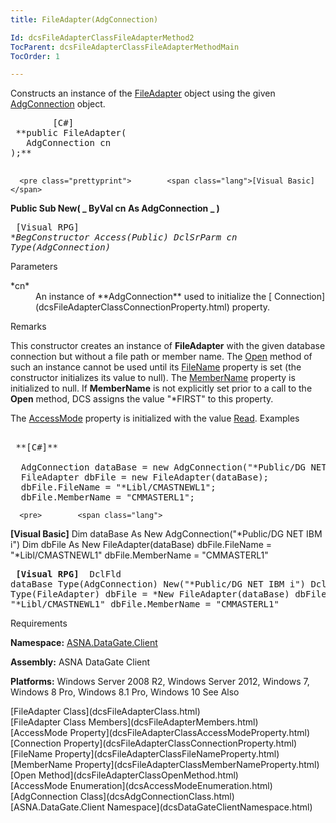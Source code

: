 ```yaml
---
title: FileAdapter(AdgConnection)

Id: dcsFileAdapterClassFileAdapterMethod2
TocParent: dcsFileAdapterClassFileAdapterMethodMain
TocOrder: 1

---
```


Constructs an instance of the [FileAdapter](dcsFileAdapterClass.html) object using the given [AdgConnection](dcsAdgConnectionClass.html) object.
<pre class="prettyprint">        <span class="lang">[C#]</span>
 **public FileAdapter(
   AdgConnection cn
);** 
      </pre>
      <pre class="prettyprint">        <span class="lang">[Visual Basic] </span>
 **Public Sub New( _
   ByVal cn As AdgConnection _
)** 
      </pre>
      <pre class="prettyprint">
        <span class="lang">[Visual RPG]</span>
 **BegConstructor Access(*Public)
   DclSrParm cn Type(AdgConnection)** 
      </pre>

Parameters

<dl>
        <dt>
 *cn* 
        </dt>
        <dd>An instance of **AdgConnection**  used to initialize the [
			Connection](dcsFileAdapterClassConnectionProperty.html) property.
					</dd>
</dl>

Remarks

This constructor creates an instance of **FileAdapter** with the given database connection but without a file path or member name. The [Open](dcsFileAdapterClassOpenMethod.html) method of such an instance cannot be used until its [ FileName](dcsFileAdapterClassFileNameProperty.html) property is set (the constructor initializes its value to null). The [MemberName](dcsFileAdapterClassMemberNameProperty.html) property is initialized to null. If **MemberName** is not explicitly set prior to a call to the **Open** method, DCS assigns the value "*FIRST" to this property.

The [AccessMode](dcsFileAdapterClassAccessModeProperty.html) property is initialized with the value [Read](dcsAccessModeEnumeration.html).
Examples

<pre>        <span class="lang">
 **[C#]** 
        </span>
  AdgConnection dataBase = new AdgConnection("*Public/DG NET IBM i");
  FileAdapter dbFile = new FileAdapter(dataBase);
  dbFile.FileName = "*Libl/CMASTNEWL1";
  dbFile.MemberName = "CMMASTERL1";</pre>
      <pre>        <span class="lang">
 **[Visual Basic]** 
        </span>
  Dim dataBase As New AdgConnection("*Public/DG NET IBM i")
  Dim dbFile As New FileAdapter(dataBase)
  dbFile.FileName = "*Libl/CMASTNEWL1"
  dbFile.MemberName = "CMMASTERL1"</pre>
      <pre class="prettyprint">
        <span class="lang">
 **[Visual RPG]** 
        </span>
  DclFld dataBase Type(AdgConnection) New("*Public/DG NET IBM i")
  DclFld dbFile Type(FileAdapter)
  dbFile = *New FileAdapter(dataBase)
  dbFile.FileName = "*Libl/CMASTNEWL1"
  dbFile.MemberName = "CMMASTERL1"</pre>

Requirements

**Namespace:** [ASNA.DataGate.Client](dcsDataGateClientNamespace.html) 

**Assembly:** ASNA DataGate Client

**Platforms:** Windows Server 2008 R2, Windows Server 2012, Windows 7, Windows 8 Pro, Windows 8.1 Pro, Windows 10
See Also

<dl />
      [FileAdapter Class](dcsFileAdapterClass.html)
      <br />
      [FileAdapter Class Members](dcsFileAdapterMembers.html)
      <br />
      [AccessMode Property](dcsFileAdapterClassAccessModeProperty.html)
      <br />
      [Connection Property](dcsFileAdapterClassConnectionProperty.html)
      <br />
      [FileName Property](dcsFileAdapterClassFileNameProperty.html)
      <br />
      [MemberName Property](dcsFileAdapterClassMemberNameProperty.html)
      <br />
      [Open Method](dcsFileAdapterClassOpenMethod.html)
      <br />
      [AccessMode Enumeration](dcsAccessModeEnumeration.html)
      <br />
      [AdgConnection Class](dcsAdgConnectionClass.html)
      <br />
      [ASNA.DataGate.Client Namespace](dcsDataGateClientNamespace.html)


